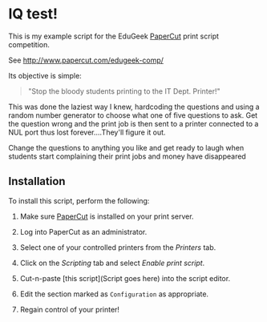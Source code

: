 # IQ test! #

This is my example script for the EduGeek [PaperCut](http://www.papercut.com/) 
print script competition.

See http://www.papercut.com/edugeek-comp/

Its objective is simple:

>
>   "Stop the bloody students printing to the IT Dept. Printer!"
>

This was done the laziest way I knew, hardcoding the questions and using
a random number generator to choose what one of five questions to ask.
Get the question wrong and the print job is then sent to a printer 
connected to a NUL port thus lost forever....They'll figure it out.

Change the questions to anything you like and get ready to laugh when
students start complaining their print jobs and money have disappeared 

## Installation

To install this script, perform the following:

1. Make sure [PaperCut](http://www.papercut.com/download/ng/) is installed 
   on your print server.

2. Log into PaperCut as an administrator.

3. Select one of your controlled printers from the *Printers* tab.

4. Click on the *Scripting* tab and select *Enable print script*.

5. Cut-n-paste [this script](Script goes here) into the script editor.

6. Edit the section marked as ```Configuration``` as appropriate.

7. Regain control of your printer!